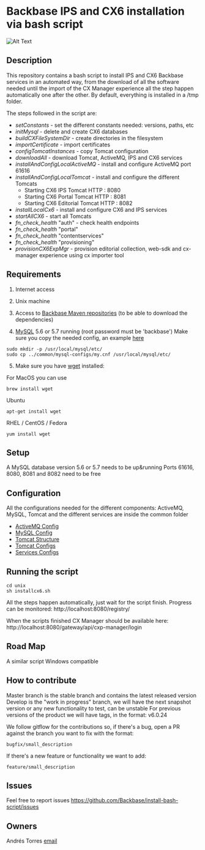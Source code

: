 # Backbase IPS and CX6 installation via bash script

![Alt Text](install.gif)

## Description

This repository contains a bash script to install IPS and CX6 Backbase services in an automated way, from the download
of all the software needed until the import of the CX Manager experience all the step happen automatically one after the
other.
By default, everything is installed in a /tmp folder.

The steps followed in the script are:

* _setConstants_ - set the different constants needed: versions, paths, etc
* _initMysql_ - delete and create CX6 databases
* _buildCXFileSystemDir_ - create directories in the filesystem
* _importCertificate_ - import certificates
* _configTomcatInstances_ - copy Tomcat configuration
* _downloadAll_ - download Tomcat, ActiveMQ, IPS and CX6 services
* _installAndConfigLocalActiveMQ_ - install and configure ActiveMQ port 61616
* _installAndConfigLocalTomcat_ - install and configure the different Tomcats
  * Starting CX6 IPS Tomcat HTTP : 8080
  * Starting CX6 Portal Tomcat HTTP : 8081
  * Starting CX6 Editorial Tomcat HTTP : 8082
* _installLocalCx6_ - install and configure CX6 and IPS services
* _startAllCX6_ - start all Tomcats
* _fn_check_health_ "auth" - check health endpoints
* _fn_check_health_ "portal"
* _fn_check_health_ "contentservices"
* _fn_check_health_ "provisioning"
* _provisionCX6ExpMgr_ - provision editorial collection, web-sdk and cx-manager experience using cx importer tool


## Requirements

1. Internet access

2. Unix machine

3. Access to [Backbase Maven repositories](https://repo.backbase.com/) (to be able to download the dependencies)

4. [MySQL](https://www.mysql.com/downloads/) 5.6 or 5.7 running (root password must be 'backbase')
Make sure you copy the needed config, an example [here](common/mysql-configs/my.cnf)
```
sudo mkdir -p /usr/local/mysql/etc/
sudo cp ../common/mysql-configs/my.cnf /usr/local/mysql/etc/
```

5. Make sure you have [wget](https://www.gnu.org/software/wget/) installed:

For MacOS you can use
```
brew install wget
```

Ubuntu
```
apt-get install wget
```

RHEL / CentOS / Fedora
```
yum install wget
```

## Setup
A MySQL database version 5.6 or 5.7 needs to be up&running
Ports 61616, 8080, 8081 and 8082 need to be free


## Configuration

All the configurations needed for the different components: ActiveMQ, MySQL, Tomcat and the different services are 
inside the common folder

- [ActiveMQ Config](common/activemq-configs)
- [MySQL Config](common/mysql-configs)
- [Tomcat Structure](common/tomcat-structure)
- [Tomcat Configs](common/tomcat-configs)
- [Services Configs](common/service-configs)

## Running the script

    cd unix
    sh installcx6.sh
    
All the steps happen automatically, just wait for the script finish.
Progress can be monitored:
http://localhost:8080/registry/

When the scripts finished CX Manager should be available here:
http://localhost:8080/gateway/api/cxp-manager/login

## Road Map

A similar script Windows compatible


## How to contribute
Master branch is the stable branch and contains the latest released version
Develop is the "work in progress" branch, we will have the next snapshot version or any new functionality to test, 
can be unstable
For previous versions of the product we will have tags, in the format: v6.0.24

We follow gitflow for the contributions so, if there's a bug, open a PR against the branch you want to fix 
with the format:

    bugfix/small_description

If there's a new feature or functionality we want to add:

    feature/small_description
    
## Issues

Feel free to report issues https://github.com/Backbase/install-bash-script/issues

## Owners

Andrés Torres [email](mailto:andres@backbase.com)
